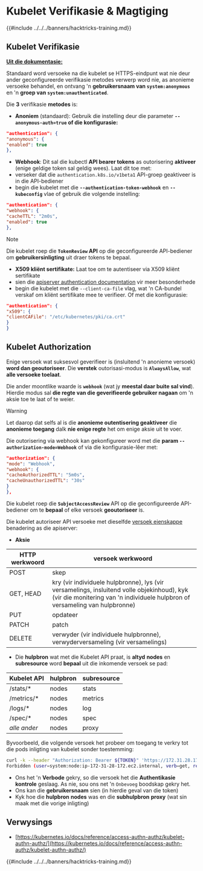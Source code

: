 # Kubelet Verifikasie & Magtiging

{{#include ../../../banners/hacktricks-training.md}}

## Kubelet Verifikasie <a href="#kubelet-authentication" id="kubelet-authentication"></a>

[**Uit die dokumentasie:**](https://kubernetes.io/docs/reference/access-authn-authz/kubelet-authn-authz/)

Standaard word versoeke na die kubelet se HTTPS-eindpunt wat nie deur ander geconfigureerde verifikasie metodes verwerp word nie, as anonieme versoeke behandel, en ontvang 'n **gebruikersnaam van `system:anonymous`** en 'n **groep van `system:unauthenticated`**.

Die **3** verifikasie **metodes** is:

- **Anoniem** (standaard): Gebruik die instelling deur die parameter **`--anonymous-auth=true` of die konfigurasie:**
```json
"authentication": {
"anonymous": {
"enabled": true
},
```
- **Webhook**: Dit sal die kubectl **API bearer tokens** as outorisering **aktiveer** (enige geldige token sal geldig wees). Laat dit toe met:
- verseker dat die `authentication.k8s.io/v1beta1` API-groep geaktiveer is in die API-bediener
- begin die kubelet met die **`--authentication-token-webhook`** en **`--kubeconfig`** vlae of gebruik die volgende instelling:
```json
"authentication": {
"webhook": {
"cacheTTL": "2m0s",
"enabled": true
},
```
> [!NOTE]
> Die kubelet roep die **`TokenReview` API** op die geconfigureerde API-bediener om **gebruikersinligting** uit draer tokens te bepaal.

- **X509 kliënt sertifikate:** Laat toe om te autentiseer via X509 kliënt sertifikate
- sien die [apiserver authentication documentation](https://kubernetes.io/docs/reference/access-authn-authz/authentication/#x509-client-certs) vir meer besonderhede
- begin die kubelet met die `--client-ca-file` vlag, wat 'n CA-bundel verskaf om kliënt sertifikate mee te verifieer. Of met die konfigurasie:
```json
"authentication": {
"x509": {
"clientCAFile": "/etc/kubernetes/pki/ca.crt"
}
}
```
## Kubelet Authorization <a href="#kubelet-authentication" id="kubelet-authentication"></a>

Enige versoek wat suksesvol geverifieer is (insluitend 'n anonieme versoek) **word dan geoutoriseer**. Die **verstek** outorisasi-modus is **`AlwaysAllow`**, wat **alle versoeke toelaat**.

Die ander moontlike waarde is **`webhook`** (wat jy **meestal daar buite sal vind**). Hierdie modus sal **die regte van die geverifieerde gebruiker nagaan** om 'n aksie toe te laat of te weier.

> [!WARNING]
> Let daarop dat selfs al is die **anonieme outentisering geaktiveer** die **anonieme toegang** dalk **nie enige regte** het om enige aksie uit te voer.

Die outorisering via webhook kan gekonfigureer word met die **param `--authorization-mode=Webhook`** of via die konfigurasie-lêer met:
```json
"authorization": {
"mode": "Webhook",
"webhook": {
"cacheAuthorizedTTL": "5m0s",
"cacheUnauthorizedTTL": "30s"
}
},
```
Die kubelet roep die **`SubjectAccessReview`** API op die geconfigureerde API-bediener om te **bepaal** of elke versoek **geoutoriseer** is.

Die kubelet autoriseer API versoeke met dieselfde [versoek eienskappe](https://kubernetes.io/docs/reference/access-authn-authz/authorization/#review-your-request-attributes) benadering as die apiserver:

- **Aksie**

| HTTP werkwoord | versoek werkwoord                                                                                                                                                  |
| -------------- | ------------------------------------------------------------------------------------------------------------------------------------------------------------------ |
| POST           | skep                                                                                                                                                               |
| GET, HEAD      | kry (vir individuele hulpbronne), lys (vir versamelings, insluitend volle objekinhoud), kyk (vir die monitering van 'n individuele hulpbron of versameling van hulpbronne) |
| PUT            | opdateer                                                                                                                                                           |
| PATCH          | patch                                                                                                                                                              |
| DELETE         | verwyder (vir individuele hulpbronne), verwyderversameling (vir versamelings)                                                                                     |

- Die **hulpbron** wat met die Kubelet API praat, is **altyd** **nodes** en **subresource** word **bepaal** uit die inkomende versoek se pad:

| Kubelet API   | hulpbron | subresource |
| ------------- | -------- | ----------- |
| /stats/\*     | nodes    | stats       |
| /metrics/\*   | nodes    | metrics     |
| /logs/\*      | nodes    | log         |
| /spec/\*      | nodes    | spec        |
| _alle ander_  | nodes    | proxy       |

Byvoorbeeld, die volgende versoek het probeer om toegang te verkry tot die pods inligting van kubelet sonder toestemming:
```bash
curl -k --header "Authorization: Bearer ${TOKEN}" 'https://172.31.28.172:10250/pods'
Forbidden (user=system:node:ip-172-31-28-172.ec2.internal, verb=get, resource=nodes, subresource=proxy)
```
- Ons het 'n **Verbode** gekry, so die versoek het die **Authentikasie kontrole** geslaag. As nie, sou ons net 'n `Onbevoeg` boodskap gekry het.
- Ons kan die **gebruikersnaam** sien (in hierdie geval van die token)
- Kyk hoe die **hulpbron** **nodes** was en die **subhulpbron** **proxy** (wat sin maak met die vorige inligting)

## Verwysings

- [https://kubernetes.io/docs/reference/access-authn-authz/kubelet-authn-authz/](https://kubernetes.io/docs/reference/access-authn-authz/kubelet-authn-authz/)

{{#include ../../../banners/hacktricks-training.md}}
